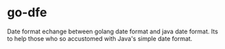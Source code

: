 # go-dfe
Date format echange between golang date format and java date format. Its to help those who so accustomed with Java's simple date format.
